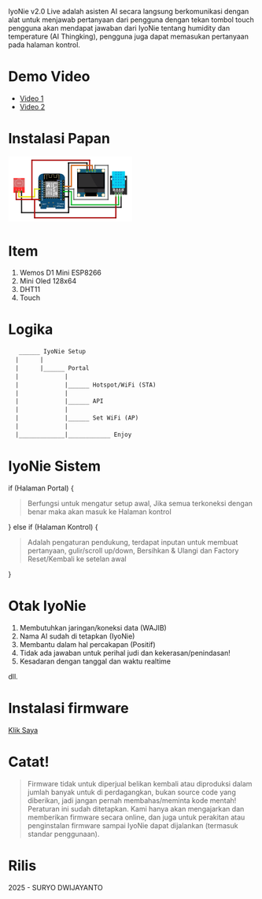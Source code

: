 IyoNie v2.0 Live adalah asisten AI secara langsung berkomunikasi dengan alat untuk menjawab pertanyaan dari pengguna dengan tekan tombol touch pengguna akan mendapat jawaban dari IyoNie tentang humidity dan temperature (AI Thingking), pengguna juga dapat memasukan pertanyaan pada halaman kontrol.

# Demo Video
- [Video 1](https://www.instagram.com/suryodwijayanto/reel/DLSWLqYPcs6/)
- [Video 2](https://www.instagram.com/suryodwijayanto/reel/DLW4CGkPT7I/)

# Instalasi Papan
[<img alt="LuckNet Reference Board Manage" title="LuckNet Reference Board Manage" width="50%" src="https://raw.githubusercontent.com/CusMeDroid/IyoNie/refs/heads/main/IyoNie-v2-0.png" />](https://raw.githubusercontent.com/CusMeDroid/IyoNie/refs/heads/main/IyoNie-v2-0.png)

# Item
1. Wemos D1 Mini ESP8266
2. Mini Oled 128x64
3. DHT11
4. Touch

# Logika
```txt
   ______ IyoNie Setup
  |      |
  |      |______ Portal
  |             |
  |             |______ Hotspot/WiFi (STA)
  |             |
  |             |______ API
  |             |
  |             |______ Set WiFi (AP)
  |             |
  |_____________|____________ Enjoy
```

# IyoNie Sistem
if (Halaman Portal) {
>Berfungsi untuk mengatur setup awal, Jika semua terkoneksi dengan benar maka akan masuk ke Halaman kontrol

} else if (Halaman Kontrol) {
>Adalah pengaturan pendukung, terdapat inputan untuk membuat pertanyaan, gulir/scroll up/down, Bersihkan & Ulangi dan Factory Reset/Kembali ke setelan awal

}

# Otak IyoNie
1. Membutuhkan jaringan/koneksi data (WAJIB)
2. Nama AI sudah di tetapkan (IyoNie)
3. Membantu dalam hal percakapan (Positif)
4. Tidak ada jawaban untuk perihal judi dan kekerasan/penindasan!
5. Kesadaran dengan tanggal dan waktu realtime

dll.

# Instalasi firmware
[Klik Saya](mailto:iyortml@gmail.com)

# Catat!
> Firmware tidak untuk diperjual belikan kembali atau diproduksi dalam jumlah banyak untuk di perdagangkan, bukan source code yang diberikan, jadi jangan pernah membahas/meminta kode mentah! Peraturan ini sudah ditetapkan. Kami hanya akan mengajarkan dan memberikan firmware secara online, dan juga untuk perakitan atau penginstalan firmware sampai IyoNie dapat dijalankan (termasuk standar penggunaan).

# Rilis
2025 - SURYO DWIJAYANTO
